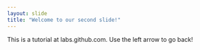 ```yaml
---
layout: slide
title: "Welcome to our second slide!"
---
```

This is a tutorial at labs.github.com.
Use the left arrow to go back!
